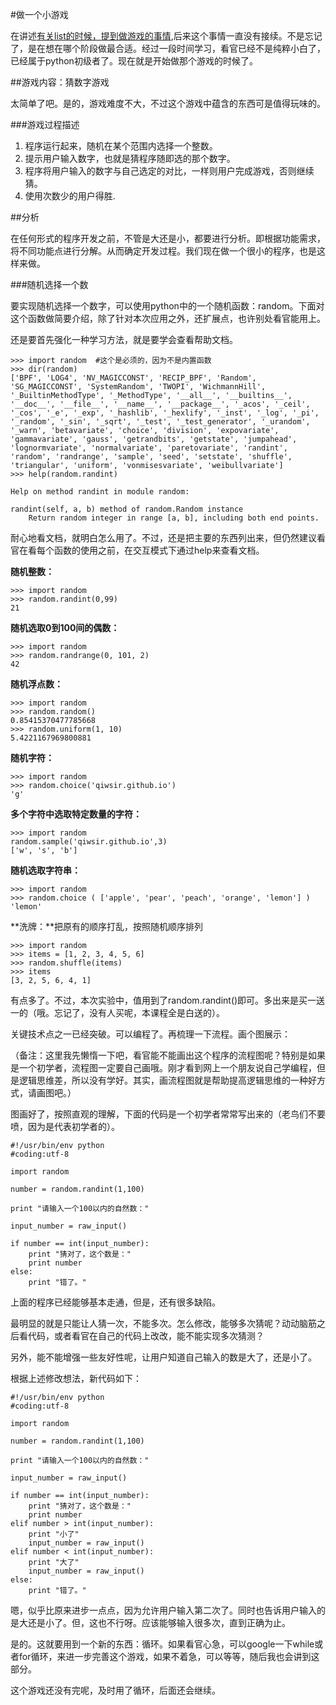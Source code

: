 #做一个小游戏

在讲述[有关list的时候，提到做游戏的事情](./115.md),后来这个事情一直没有接续。不是忘记了，是在想在哪个阶段做最合适。经过一段时间学习，看官已经不是纯粹小白了，已经属于python初级者了。现在就是开始做那个游戏的时候了。

##游戏内容：猜数字游戏

太简单了吧。是的，游戏难度不大，不过这个游戏中蕴含的东西可是值得玩味的。

###游戏过程描述

1. 程序运行起来，随机在某个范围内选择一个整数。
2. 提示用户输入数字，也就是猜程序随即选的那个数字。
3. 程序将用户输入的数字与自己选定的对比，一样则用户完成游戏，否则继续猜。
4. 使用次数少的用户得胜.

##分析

在任何形式的程序开发之前，不管是大还是小，都要进行分析。即根据功能需求，将不同功能点进行分解。从而确定开发过程。我们现在做一个很小的程序，也是这样来做。

###随机选择一个数

要实现随机选择一个数字，可以使用python中的一个随机函数：random。下面对这个函数做简要介绍，除了针对本次应用之外，还扩展点，也许别处看官能用上。

还是要首先强化一种学习方法，就是要学会查看帮助文档。

    >>> import random  #这个是必须的，因为不是内置函数
    >>> dir(random)
    ['BPF', 'LOG4', 'NV_MAGICCONST', 'RECIP_BPF', 'Random', 'SG_MAGICCONST', 'SystemRandom', 'TWOPI', 'WichmannHill', '_BuiltinMethodType', '_MethodType', '__all__', '__builtins__', '__doc__', '__file__', '__name__', '__package__', '_acos', '_ceil', '_cos', '_e', '_exp', '_hashlib', '_hexlify', '_inst', '_log', '_pi', '_random', '_sin', '_sqrt', '_test', '_test_generator', '_urandom', '_warn', 'betavariate', 'choice', 'division', 'expovariate', 'gammavariate', 'gauss', 'getrandbits', 'getstate', 'jumpahead', 'lognormvariate', 'normalvariate', 'paretovariate', 'randint', 'random', 'randrange', 'sample', 'seed', 'setstate', 'shuffle', 'triangular', 'uniform', 'vonmisesvariate', 'weibullvariate']
    >>> help(random.randint)

    Help on method randint in module random:

    randint(self, a, b) method of random.Random instance
        Return random integer in range [a, b], including both end points.

耐心地看文档，就明白怎么用了。不过，还是把主要的东西列出来，但仍然建议看官在看每个函数的使用之前，在交互模式下通过help来查看文档。

**随机整数：**

    >>> import random
    >>> random.randint(0,99)
    21

**随机选取0到100间的偶数：**

    >>> import random
    >>> random.randrange(0, 101, 2)
    42

**随机浮点数：**

    >>> import random
    >>> random.random()
    0.85415370477785668
    >>> random.uniform(1, 10)
    5.4221167969800881

**随机字符：**

    >>> import random
    >>> random.choice('qiwsir.github.io')
    'g'

**多个字符中选取特定数量的字符：**

    >>> import random
    random.sample('qiwsir.github.io',3)
    ['w', 's', 'b']

**随机选取字符串：**

    >>> import random
    >>> random.choice ( ['apple', 'pear', 'peach', 'orange', 'lemon'] )
    'lemon'

**洗牌：**把原有的顺序打乱，按照随机顺序排列

    >>> import random
    >>> items = [1, 2, 3, 4, 5, 6]
    >>> random.shuffle(items)
    >>> items
    [3, 2, 5, 6, 4, 1]

有点多了。不过，本次实验中，值用到了random.randint()即可。多出来是买一送一的（哦。忘记了，没有人买呢，本课程全是白送的）。

关键技术点之一已经突破。可以编程了。再梳理一下流程。画个图展示：

（备注：这里我先懒惰一下吧，看官能不能画出这个程序的流程图呢？特别是如果是一个初学者，流程图一定要自己画哦。刚才看到网上一个朋友说自己学编程，但是逻辑思维差，所以没有学好。其实，画流程图就是帮助提高逻辑思维的一种好方式，请画图吧。）

图画好了，按照直观的理解，下面的代码是一个初学者常常写出来的（老鸟们不要喷，因为是代表初学者的）。

	#!/usr/bin/env python
	#coding:utf-8

	import random

	number = random.randint(1,100)

	print "请输入一个100以内的自然数："

	input_number = raw_input()

	if number == int(input_number):
	    print "猜对了，这个数是："
	    print number
	else:
	    print "错了。"

上面的程序已经能够基本走通，但是，还有很多缺陷。

最明显的就是只能让人猜一次，不能多次。怎么修改，能够多次猜呢？动动脑筋之后看代码，或者看官在自己的代码上改改，能不能实现多次猜测？

另外，能不能增强一些友好性呢，让用户知道自己输入的数是大了，还是小了。

根据上述修改想法，新代码如下：

	#!/usr/bin/env python
	#coding:utf-8

	import random

	number = random.randint(1,100)

	print "请输入一个100以内的自然数："

	input_number = raw_input()

	if number == int(input_number):
	    print "猜对了，这个数是："
	    print number
	elif number > int(input_number):
	    print "小了"
	    input_number = raw_input()
	elif number < int(input_number):
	    print "大了"
	    input_number = raw_input()
	else:
	    print "错了。"

嗯，似乎比原来进步一点点，因为允许用户输入第二次了。同时也告诉用户输入的是大还是小了。但，这也不行呀。应该能够输入很多次，直到正确为止。

是的。这就要用到一个新的东西：循环。如果看官心急，可以google一下while或者for循环，来进一步完善这个游戏，如果不着急，可以等等，随后我也会讲到这部分。

这个游戏还没有完呢，及时用了循环，后面还会继续。
